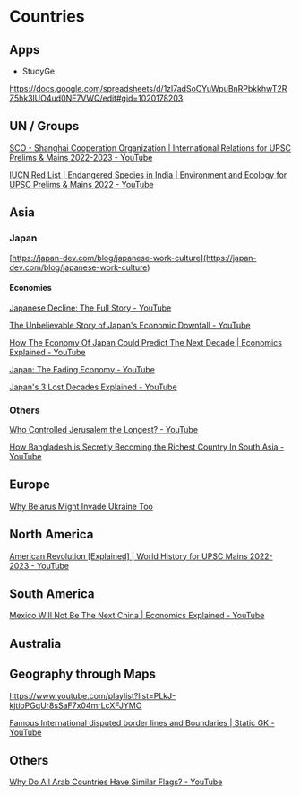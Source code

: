 # Countries

## Apps

- StudyGe

<https://docs.google.com/spreadsheets/d/1zl7adSoCYuWpuBnRPbkkhwT2RZ5hk3lUO4ud0NE7VWQ/edit#gid=1020178203>

## UN / Groups

[SCO - Shanghai Cooperation Organization | International Relations for UPSC Prelims & Mains 2022-2023 - YouTube](https://www.youtube.com/watch?v=aB9yDJZhqgo)

[IUCN Red List | Endangered Species in India | Environment and Ecology for UPSC Prelims & Mains 2022 - YouTube](https://www.youtube.com/watch?v=XHAcz5ik1IE)

## Asia

### Japan

[https://japan-dev.com/blog/japanese-work-culture](https://japan-dev.com/blog/japanese-work-culture)

#### Economies

[Japanese Decline: The Full Story - YouTube](https://www.youtube.com/watch?v=CVyiOewuTtw)

[The Unbelievable Story of Japan's Economic Downfall - YouTube](https://www.youtube.com/watch?v=XBHZd2alFHo)

[How The Economy Of Japan Could Predict The Next Decade | Economics Explained - YouTube](https://www.youtube.com/watch?v=rag4pHU7fcU)

[Japan: The Fading Economy - YouTube](https://www.youtube.com/watch?v=ErUQnd-YFGg)

[Japan's 3 Lost Decades Explained - YouTube](https://www.youtube.com/watch?v=rohuJskoLMg)

### Others

[Who Controlled Jerusalem the Longest? - YouTube](https://www.youtube.com/watch?v=7GCXhKpoml0)

[How Bangladesh is Secretly Becoming the Richest Country In South Asia - YouTube](https://www.youtube.com/watch?v=MIpdbDKMF14)

## Europe

[Why Belarus Might Invade Ukraine Too](https://www.youtube.com/watch?v=Ml7ycoLumAs)

## North America

[American Revolution [Explained] | World History for UPSC Mains 2022-2023 - YouTube](https://www.youtube.com/watch?v=pUA65IoEyxI)

## South America

[Mexico Will Not Be The Next China | Economics Explained - YouTube](https://www.youtube.com/watch?v=dr5z2WvEXBI)

## Australia

## Geography through Maps

<https://www.youtube.com/playlist?list=PLkJ-kjtioPGqUr8sSaF7x04mrLcXFJYMO>

[Famous International disputed border lines and Boundaries | Static GK - YouTube](https://www.youtube.com/watch?v=sPszPGQErpE)

## Others

[Why Do All Arab Countries Have Similar Flags? - YouTube](https://www.youtube.com/watch?v=ZrZWdubD1r0)
